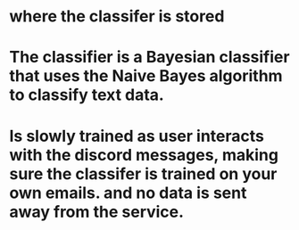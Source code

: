 # where the classifer is stored

# The classifier is a Bayesian classifier that uses the Naive Bayes algorithm to classify text data.

# Is slowly trained as user interacts with the discord messages, making sure the classifer is trained on your own emails. and no data is sent away from the service.
